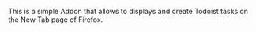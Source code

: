 This is a simple Addon that allows to displays and create Todoist tasks on the New Tab page of Firefox.
